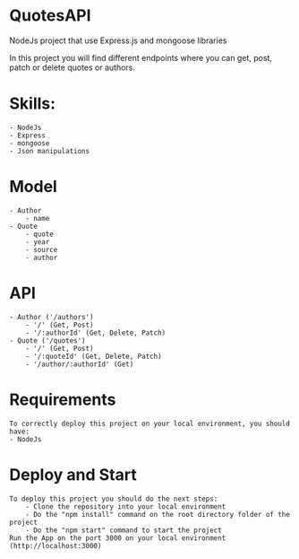 # QuotesAPI
NodeJs project that use Express.js and mongoose libraries 

In this project you will find different endpoints where you can get, post, patch or delete quotes or authors.


# Skills:
    - NodeJs
    - Express
    - mongoose
    - Json manipulations


# Model
    - Author
        - name
    - Quote
        - quote
        - year
        - source
        - author

# API
    - Author ('/authors')
        - '/' (Get, Post)
        - '/:authorId' (Get, Delete, Patch) 
    - Quote ('/quotes')
        - '/' (Get, Post)
        - '/:quoteId' (Get, Delete, Patch)
        - '/author/:authorId' (Get)

# Requirements
    To correctly deploy this project on your local environment, you should have:
    - NodeJs


# Deploy and Start
    To deploy this project you should do the next steps:
        - Clone the repository into your local environment
        - Do the "npm install" command on the root directory folder of the project
        - Do the "npm start" command to start the project
    Run the App on the port 3000 on your local environment (http://localhost:3000)